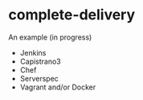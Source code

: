 complete-delivery
=================

An example (in progress)

- Jenkins
- Capistrano3
- Chef
- Serverspec
- Vagrant and/or Docker
